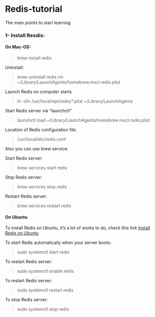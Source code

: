 # Redis-tutorial
The main points to start learning

### 1- Install Resdis:

#### On Mac-OS:
> brew install redis

Uninstall: 
> brew uninstall redis
> rm ~/Library/LaunchAgents/homebrew.mxcl.redis.plist

Launch Redis on computer starts
> ln -sfv /usr/local/opt/redis/*.plist ~/Library/LaunchAgents

Start Redis server via “launchctl”
> launchctl load ~/Library/LaunchAgents/homebrew.mxcl.redis.plist

Location of Redis configuration file.
> /usr/local/etc/redis.conf

Also you can use brew service:

Start Redis server:
> brew services start redis

Stop Redis server:
> brew services stop redis

Restart Redis server:
> brew services restart redis

#### On Ubuntu
To install Redis on Ubuntu, it’s a lot of works to do, check this link
[Install Redis on Ubuntu](https://www.digitalocean.com/community/tutorials/how-to-install-and-configure-redis-on-ubuntu-16-04)


To start Redis automatically when your server boots:
> sudo systemctl start redis

To restart Redis server:
> sudo systemctl enable redis

To restart Redis server:
> sudo systemctl restart redis

To stop Redis server:
> sudo systemctl stop redis


